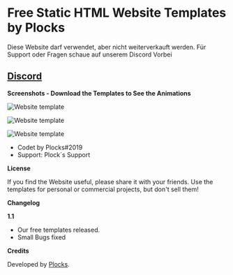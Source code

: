 # Free Static HTML Website Templates by Plocks

Diese Website darf verwendet, aber nicht weiterverkauft werden. Für Support oder Fragen schaue auf unserem Discord Vorbei
## [Discord](https://discord.gg/BfzequtvAq)

**Screenshots - Download the Templates to See the Animations**

![Website template](https://cdn.discordapp.com/attachments/1099260005976395806/1101601439060602971/image.png)

![Website template](https://cdn.discordapp.com/attachments/1099260005976395806/1101601439610064896/image.png)

![Website template](https://cdn.discordapp.com/attachments/1099260005976395806/1101601440063041617/image.png)

- Codet by Plocks#2019
- Support: Plock´s Support

**License**

If you find the Website useful, please share it with your friends. Use the templates for personal or commercial projects, but don't sell them!

**Changelog**

**1.1**

- Our free templates released.
- Small Bugs fixed

**Credits**

Developed by [Plocks](https://discord.gg/BfzequtvAq).
